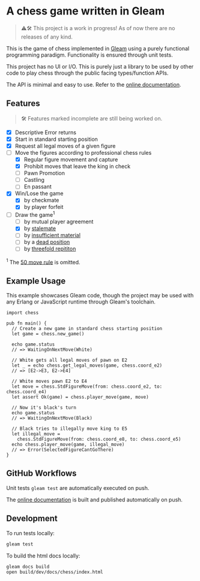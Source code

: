 # A chess game written in Gleam

> ⚠️🛠️ This project is a work in progress! As of now there are no releases of any kind.

This is the game of chess implemented in [Gleam](https://gleam.run/) using a purely functional programming paradigm. Functionality is ensured through unit tests.

This project has no UI or I/O. This is purely just a library to be used by other code to play chess through the public facing types/function APIs.

The API is minimal and easy to use. Refer to the [online documentation](https://olze.github.io/Functional-Chess/chess.html).

## Features

> 🛠️ Features marked incomplete are still being worked on.

- [x] Descriptive Error returns
- [x] Start in standard starting position
- [x] Request all legal moves of a given figure
- [ ] Move the figures according to professional chess rules
  - [x] Regular figure movement and capture
  - [x] Prohibit moves that leave the king in check
  - [ ] Pawn Promotion
  - [ ] Castling
  - [ ] En passant
- [x] Win/Lose the game
  - [x] by checkmate
  - [x] by player forfeit
- [ ] Draw the game<sup>1</sup>
  - [ ] by mutual player agreement
  - [x] by [stalemate](https://www.chess.com/terms/draw-chess#stalemate)
  - [ ] by [insufficient material](https://www.chess.com/terms/draw-chess#dead-position)
  - [ ] by a [dead position](https://www.chess.com/terms/draw-chess#dead-position)
  - [ ] by [threefold repititon](https://www.chess.com/terms/draw-chess#threefold-repetition)

<sup>1</sup> The [50 move rule](https://www.chess.com/terms/draw-chess#fifty-move-rule) is omitted.



## Example Usage

This example showcases Gleam code, though the project may be used with any Erlang or JavaScript runtime through Gleam's toolchain.

```gleam
import chess

pub fn main() {
  // Create a new game in standard chess starting position
  let game = chess.new_game()

  echo game.status
  // => WaitingOnNextMove(White)

  // White gets all legal moves of pawn on E2
  let _ = echo chess.get_legal_moves(game, chess.coord_e2)
  // => [E2->E3, E2->E4]

  // White moves pawn E2 to E4
  let move = chess.StdFigureMove(from: chess.coord_e2, to: chess.coord_e4)
  let assert Ok(game) = chess.player_move(game, move)

  // Now it's black's turn
  echo game.status
  // => WaitingOnNextMove(Black)

  // Black tries to illegally move king to E5
  let illegal_move =
    chess.StdFigureMove(from: chess.coord_e8, to: chess.coord_e5)
  echo chess.player_move(game, illegal_move)
  // => Error(SelectedFigureCantGoThere)
}
```

## GitHub Workflows

Unit tests `gleam test` are automatically executed on push.

The [online documentation](https://olze.github.io/Functional-Chess/chess.html) is built and published automatically on push.

## Development

To run tests locally:

```sh
gleam test
```

To build the html docs locally:

```sh
gleam docs build
open build/dev/docs/chess/index.html
```